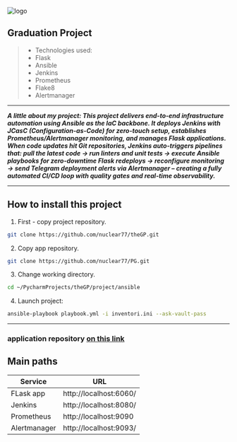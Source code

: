 ![logo](https://s3.amazonaws.com/vipm-io-media-files-production/media/package-list-images/7d7747a7-68b1-4cd7-9527-19eb96be9d7c.png)
## Graduation Project

> - Technologies used:
> - Flask
> - Ansible
> - Jenkins
> - Prometheus
> - Flake8
> - Alertmanager

---

___A little about my project: This project delivers end-to-end infrastructure automation
using Ansible as the IaC backbone. It deploys Jenkins with JCasC (Configuration-as-Code)
for zero-touch setup, establishes Prometheus/Alertmanager monitoring, and manages Flask
applications. When code updates hit Git repositories, Jenkins auto-triggers pipelines that:
pull the latest code → run linters and unit tests → execute Ansible playbooks for zero-downtime
Flask redeploys → reconfigure monitoring → send Telegram deployment alerts via Alertmanager
– creating a fully automated CI/CD loop with quality gates and real-time observability.___

---

## How to install this project 

1. First - copy project repository.

```bash
git clone https://github.com/nuclear77/theGP.git
```
2. Copy app repository.
```bash
git clone https://github.com/nuclear77/PG.git
```

3. Change working directory.

```bash
cd ~/PycharmProjects/theGP/project/ansible
```

4. Launch project:

```bash
ansible-playbook playbook.yml -i inventori.ini --ask-vault-pass
```

---
### application repository [on this link](https://github.com/nuclear77/PG) 

## Main paths

| Service      | URL                    |
|--------------|------------------------|
| FLask app    | http://localhost:6060/ |
| Jenkins      | http://localhost:8080/ |
| Prometheus   | http://localhost:9090  |
| Alertmanager | http://localhost:9093/ |